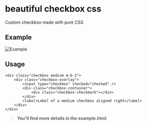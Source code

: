 # beautiful checkbox css
Custom checkbox made with pure CSS

## Example
![Example](https://shurimages.com/u/ZSgu8.jpg)

## Usage

```
<div class="checkbox medium m-b-2">
	<div class="checkbox-overlay">
		<input type="checkbox" checked="checked" />
		<div class="checkbox-container">
			<div class="checkbox-checkmark"></div>
		</div>
		<label>Label of a medium checkbox aligned right</label>
	</div>
</div>
```

> **You'll find more details in the example.html**


